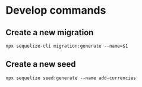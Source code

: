 # Develop commands

## Create a new migration
```
npx sequelize-cli migration:generate --name=$1
```

## Create a new seed
```
npx sequelize seed:generate --name add-currencies
```
